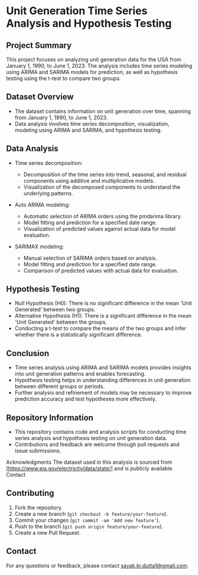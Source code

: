 # Unit Generation Time Series Analysis and Hypothesis Testing

## Project Summary
This project focuses on analyzing unit generation data for the USA from January 1, 1990, to June 1, 2023. The analysis includes time series modeling using ARIMA and SARIMA models for prediction, as well as hypothesis testing using the t-test to compare two groups.

## Dataset Overview
- The dataset contains information on unit generation over time, spanning from January 1, 1990, to June 1, 2023.
- Data analysis involves time series decomposition, visualization, modeling using ARIMA and SARIMA, and hypothesis testing.

## Data Analysis
- Time series decomposition:
  - Decomposition of the time series into trend, seasonal, and residual components using additive and multiplicative models.
  - Visualization of the decomposed components to understand the underlying patterns.

- Auto ARIMA modeling:
  - Automatic selection of ARIMA orders using the pmdarima library.
  - Model fitting and prediction for a specified date range.
  - Visualization of predicted values against actual data for model evaluation.

- SARIMAX modeling:
  - Manual selection of SARIMA orders based on analysis.
  - Model fitting and prediction for a specified date range.
  - Comparison of predicted values with actual data for evaluation.

## Hypothesis Testing
- Null Hypothesis (H0): There is no significant difference in the mean 'Unit Generated' between two groups.
- Alternative Hypothesis (H1): There is a significant difference in the mean 'Unit Generated' between the groups.
- Conducting a t-test to compare the means of the two groups and infer whether there is a statistically significant difference.

## Conclusion
- Time series analysis using ARIMA and SARIMA models provides insights into unit generation patterns and enables forecasting.
- Hypothesis testing helps in understanding differences in unit generation between different groups or periods.
- Further analysis and refinement of models may be necessary to improve prediction accuracy and test hypotheses more effectively.

## Repository Information
- This repository contains code and analysis scripts for conducting time series analysis and hypothesis testing on unit generation data.
- Contributions and feedback are welcome through pull requests and issue submissions.

Acknowledgments
The dataset used in this analysis is sourced from [https://www.eia.gov/electricity/data/state/] and is publicly available.
Contact

## Contributing
1. Fork the repository.
2. Create a new branch (`git checkout -b feature/your-feature`).
3. Commit your changes (`git commit -am 'Add new feature'`).
4. Push to the branch (`git push origin feature/your-feature`).
5. Create a new Pull Request.

## Contact
For any questions or feedback, please contact [sayak.kr.dutta1@gmail.com](mailto:sayak.kr.dutta1@gmail.com).
